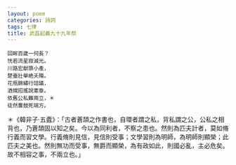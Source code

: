 ```yaml
---
layout: poem
categories: 詩詞
tags: 七律
title: 武昌起義九十九年祭
---
```


	回眸百歲一何長？
	恍若流星寂滅光。
	川路宏猷隳小產，
	楚臺壯舉絶夭殤。
	花瓶錦繡行諮議，
	酒幌招搖說憲章。
	依舊公私難兩立，＊
	徒然釁鼓死端方。

＊《韓非子·五蠹》：「古者蒼頡之作書也，自環者謂之私，背私謂之公，公私之相背也，乃蒼頡固以知之矣。今以為同利者，不察之患也。然則為匹夫計者，莫如脩行義而習文學。行義脩則見信，見信則受事；文學習則為明師，為明師則顯榮；此匹夫之美也。然則無功而受事，無爵而顯榮，為有政如此，則國必亂，主必危矣。故不相容之事，不兩立也。」
